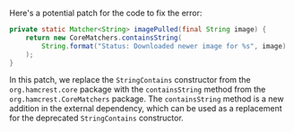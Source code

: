 Here's a potential patch for the code to fix the error:

```java
private static Matcher<String> imagePulled(final String image) {
    return new CoreMatchers.containsString(
        String.format("Status: Downloaded newer image for %s", image)
    );
}
```

In this patch, we replace the `StringContains` constructor from the `org.hamcrest.core` package with the `containsString` method from the `org.hamcrest.CoreMatchers` package. The `containsString` method is a new addition in the external dependency, which can be used as a replacement for the deprecated `StringContains` constructor.